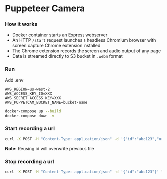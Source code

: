 # Puppeteer Camera

### How it works

- Docker container starts an Express webserver
- An HTTP `/start` request launches a headless Chromium browser with screen capture Chrome extension installed
- The Chrome extension records the screen and audio output of any page
- Data is streamed directly to S3 bucket in `.webm` format

### Run 

Add .env

```
AWS_REGION=us-west-2
AWS_ACCESS_KEY_ID=XXX
AWS_SECRET_ACCESS_KEY=XXX
AWS_PUPPETCAM_BUCKET_NAME=bucket-name
```

```sh
docker-compose up --build
docker-compose down -v
```

### Start recording a url

```sh
curl -X POST -H "Content-Type: application/json" -d '{"id":"abc123","url":"https://www.animaker.com"}' localhost:3333/start
```

**Note:** Reusing id will overwrite previous file

### Stop recording a url

```sh
curl -X POST -H "Content-Type: application/json" -d '{"id":"abc123"}' localhost:3333/stop
```
